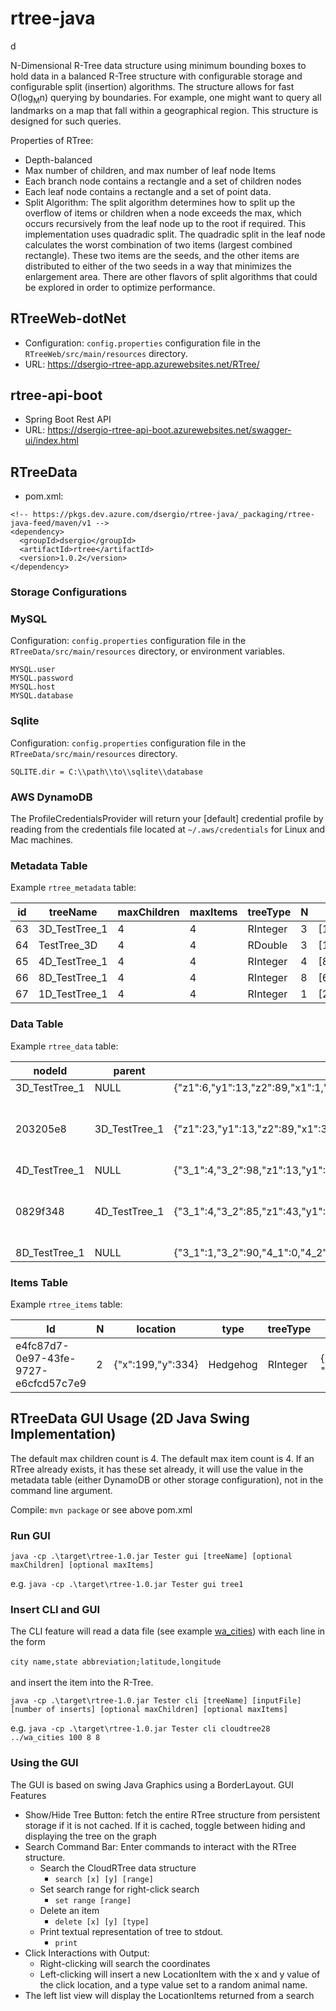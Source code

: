 

# rtree-java

d

N-Dimensional R-Tree data structure using minimum bounding boxes to hold data in a balanced R-Tree structure with configurable storage and configurable split (insertion) algorithms. The structure allows for fast O(log<sub>M</sub>n) querying by boundaries. For example, one might want to query all landmarks on a map that fall within a geographical region. This structure is designed for such queries.

Properties of RTree:
* Depth-balanced
* Max number of children, and max number of leaf node Items
* Each branch node contains a rectangle and a set of children nodes
* Each leaf node contains a rectangle and a set of point data.
* Split Algorithm: The split algorithm determines how to split up the overflow of items or children when a node exceeds the max, which occurs recursively from the leaf node up to the root if required. This implementation uses quadradic split. The quadradic split in the leaf node calculates the worst combination of two items (largest combined rectangle). These two items are the seeds, and the other items are distributed to either of the two seeds in a way that minimizes the enlargement area. There are other flavors of split algorithms that could be explored in order to optimize performance.

## RTreeWeb-dotNet
* Configuration:  `config.properties` configuration file in the `RTreeWeb/src/main/resources` directory.
* URL: https://dsergio-rtree-app.azurewebsites.net/RTree/

## rtree-api-boot
* Spring Boot Rest API
* URL: https://dsergio-rtree-api-boot.azurewebsites.net/swagger-ui/index.html

## RTreeData

* pom.xml:
```
<!-- https://pkgs.dev.azure.com/dsergio/rtree-java/_packaging/rtree-java-feed/maven/v1 -->
<dependency>
  <groupId>dsergio</groupId>
  <artifactId>rtree</artifactId>
  <version>1.0.2</version>
</dependency>
```

### Storage Configurations

### MySQL
Configuration: `config.properties` configuration file in the `RTreeData/src/main/resources` directory, or environment variables.

```
MYSQL.user
MYSQL.password
MYSQL.host
MYSQL.database
```

### Sqlite
Configuration: `config.properties` configuration file in the `RTreeData/src/main/resources` directory.

```
SQLITE.dir = C:\\path\\to\\sqlite\\database
```

### AWS DynamoDB
The ProfileCredentialsProvider will return your [default] credential profile by reading from the credentials file located at `~/.aws/credentials` for Linux and Mac machines.

### Metadata Table
Example `rtree_metadata` table: 

|id|treeName|maxChildren|maxItems|treeType|N|minimums|maximums
|--|----------|----------|----------|-----|-----|----------|----------
|63|3D_TestTree_1|4|4|RInteger|3|[14,13,6]|[82,93,89]
|64|TestTree_3D|4|4|RDouble|3|[1.2,10.0,1.5]|[5.5,100.0,15.2]
|65|4D_TestTree_1|4|4|RInteger|4|[8,0,32,4]|[57,97,90,97]
|66|8D_TestTree_1|4|4|RInteger|8|[6,36,7,1,0,17,24,1]|[59,90,64,90,81,85,87,94]
|67|1D_TestTree_1|4|4|RInteger|1|[2]|[93]

### Data Table
Example `rtree_data` table: 

|nodeId|parent|rectangle|items|children
|----------|----------|----------|----------|----------
|3D_TestTree_1|NULL|{"z1":6,"y1":13,"z2":89,"x1":1,"y2":93,"x2":82}|[]|["f61f0cdf","89486fad","2251cc18","d93a0d78"]
|203205e8|3D_TestTree_1|{"z1":23,"y1":13,"z2":89,"x1":34,"y2":35,"x2":82}|[{"x":55,"y":23,"z":89,"type":"Mountain Gorilla"},{"x":63,"y":13,"z":23,"type":"Brown Bear"},{"x":82,"y":35,"z":24,"type":"Snapping Turtle"},{"x":34,"y":27,"z":85,"type":"Boykin Spaniel"}]|[]
|4D_TestTree_1|NULL|{"3_1":4,"3_2":98,"z1":13,"y1":0,"z2":90,"x1":8,"y2":97,"x2":57}|[]|["7abd64e7","dd421c7d","f5888401"]
|0829f348|4D_TestTree_1|{"3_1":4,"3_2":85,"z1":43,"y1":19,"z2":71,"x1":22,"y2":97,"x2":44}|[{"3":4,"x":32,"y":39,"z":71,"type":"Buffalo"},{"3":85,"x":44,"y":97,"z":71,"type":"White Tiger"},{"3":85,"x":32,"y":77,"z":57,"type":"Uakari"},{"3":52,"x":22,"y":19,"z":43,"type":"Monkey"}]|[]
|8D_TestTree_1|NULL|{"3_1":1,"3_2":90,"4_1":0,"4_2":90,"5_1":17,"5_2":91,"6_1":24,"6_2":87,"7_1":1,"7_2":94,"z1":2,"y1":22,"z2":76,"x1":6,"y2":90,"x2":59}|[]|["d68ecc6f","a7d50781","17ad9e40","f52d34ab"]

### Items Table
Example `rtree_items` table: 

|Id|N|location|type|treeType|properties
|----------|----------|----------|----------|----------|----------
|e4fc87d7-0e97-43fe-9727-e6cfcd57c7e9|2|{"x":199,"y":334}|Hedgehog|RInteger|{"property1": "propertyvalue1"}

## RTreeData GUI Usage (2D Java Swing Implementation)

The default max children count is 4. The default max item count is 4. If an RTree already exists, it has these set already, it will use the value in the metadata table (either DynamoDB or other storage configuration), not in the command line argument.  

Compile: `mvn package` or see above pom.xml


### Run GUI

`java -cp .\target\rtree-1.0.jar Tester gui [treeName] [optional maxChildren] [optional maxItems]`

e.g. `java -cp .\target\rtree-1.0.jar Tester gui tree1`

### Insert CLI and GUI

The CLI feature will read a data file (see example [wa_cities](https://github.com/dsergio/rtree-java/blob/master/wa_cities)) with each line in the form<br /><br />
`city name,state abbreviation;latitude,longitude`<br /><br />
and insert the item into the R-Tree.

`java -cp .\target\rtree-1.0.jar Tester cli [treeName] [inputFile] [number of inserts] [optional maxChildren] [optional maxItems]`

e.g. `java -cp .\target\rtree-1.0.jar Tester cli cloudtree28 ../wa_cities 100 8 8`

### Using the GUI

The GUI is based on swing Java Graphics using a BorderLayout. 
GUI Features
* Show/Hide Tree Button: fetch the entire RTree structure from persistent storage if it is not cached. If it is cached, toggle between hiding and displaying the tree on the graph
* Search Command Bar: Enter commands to interact with the RTree structure. 
	* Search the CloudRTree data structure 
		* `search [x] [y] [range]`
	* Set search range for right-click search
		* `set range [range]`
	* Delete an item
		* `delete [x] [y] [type]`
	* Print textual representation of tree to stdout.
		* `print`
* Click Interactions with Output:
	* Right-clicking will search the coordinates
	* Left-clicking will insert a new LocationItem with the x and y value of the click location, and a type value set to a random animal name.
* The left list view will display the LocationItems returned from a search 
